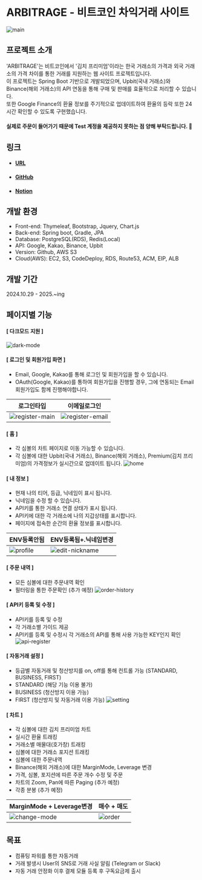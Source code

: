 # ARBITRAGE - 비트코인 차익거래 사이트

![main](https://github.com/user-attachments/assets/041bbeea-6eac-4bca-8da8-646570dc3812)

## 프로젝트 소개
'ARBITRAGE'는 비트코인에서 '김치 프리미엄'이라는 한국 거래소의 가격과 외국 거래소의 가격 차이를 통한 거래를 지원하는 웹 사이트 프로젝트입니다. <br>
이 프로젝트는 Spring Boot 기반으로 개발되었으며, Upbit(국내 거래소)와 Binance(해외 거래소)의 API 연동을 통해 구매 및 판매를 효율적으로 처리할 수 있습니다. <br>
또한 Google Finance의 환율 정보를 주기적으로 업데이트하여 환율의 등락 또한 24시간 확인할 수 있도록 구현했습니다.

#### 실제로 주문이 들어가기 때문에 Test 계정을 제공하지 못하는 점 양해 부탁드립니다. 🙏

## 링크
* #### [URL](https://www.trade-arbitrage.shop/)
* #### [GitHub](https://github.com/dlgusgh4608/arbitrage-java)
* #### [Notion](https://www.notion.so/1963d37dd95680379db6c2da7dd0364b)

## 개발 환경
* Front-end: Thymeleaf, Bootstrap, Jquery, Chart.js
* Back-end: Spring boot, Gradle, JPA
* Database: PostgreSQL(RDS), Redis(Local)
* API: Google, Kakao, Binance, Upbit
* Version: Github, AWS S3
* Cloud(AWS): EC2, S3, CodeDeploy, RDS, Route53, ACM, EIP, ALB

## 개발 기간
2024.10.29 - 2025.~ing

## 페이지별 기능
#### [ 다크모드 지원 ]
![dark-mode](https://github.com/user-attachments/assets/8d4988a7-2e98-40f9-afcf-619023f78502)

#### [ 로그인 및 회원가입 화면 ]
* Email, Google, Kakao를 통해 로그인 및 회원가입을 할 수 있습니다.
* OAuth(Google, Kakao)를 통하여 회원가입을 진행할 경우, 그에 연동되는 Email회원가입도 함께 진행해야합니다.
  
|로그인타입|이메일로그인|
|---|---|
|![register-main](https://github.com/user-attachments/assets/7e9f75a8-612a-418c-b4b6-ae1bbc2d9de9)|![register-email](https://github.com/user-attachments/assets/529c6fc8-5041-4782-8704-a1b1d4f83058)|

#### [ 홈 ]
* 각 심볼의 차트 페이지로 이동 가능할 수 있습니다.
* 각 심볼에 대한 Upbit(국내 거래소), Binance(해외 거래소), Premium(김치 프리미엄)의 가격정보가 실시간으로 업데이트 됩니다.
![home](https://github.com/user-attachments/assets/badf590f-8090-49d9-af27-dfc6afba3acb)

#### [ 내 정보 ]
* 현재 나의 티어, 등급, 닉네임이 표시 됩니다.
* 닉네임을 수정 할 수 있습니다.
* API키를 통한 거래소 연결 상태가 표시 됩니다.
* API키에 대한 각 거래소에 나의 지갑상태를 표시합니다.
* 페이지에 접속한 순간의 환율 정보를 표시합니다.
  
|ENV등록안됨|ENV등록됨+.닉네임변경|
|---|---|
|![profile](https://github.com/user-attachments/assets/6735c5d1-b500-44b4-bc58-1f45106cb2ef)|![edit-nickname](https://github.com/user-attachments/assets/3668004f-2edd-4e76-a7e5-e272931f18a5)|

#### [ 주문 내역 ]
* 모든 심볼에 대한 주문내역 확인
* 필터링을 통한 주문확인 (추가 예정)
![order-history](https://github.com/user-attachments/assets/d17ac4da-9d0a-4f2b-b51d-95ccfc512209)

#### [ API키 등록 및 수정 ]
* API키를 등록 및 수정
* 각 거래소별 가이드 제공
* API키를 등록 및 수정시 각 거래소의 API를 통해 사용 가능한 KEY인지 확인
![api-register](https://github.com/user-attachments/assets/e7476bab-a30b-43b8-9411-8650e0a4f7ac)

#### [ 자동거래 설정 ]
* 등급별 자동거래 및 청산방지를 on, off를 통해 컨트롤 가능 (STANDARD, BUSINESS, FIRST)
* STANDARD (해당 기능 이용 불가)
* BUSINESS (청산방지 이용 가능)
* FIRST (청산방지 및 자동거래 이용 가능)
![setting](https://github.com/user-attachments/assets/9334ad72-e334-436d-8540-ae25ec145aeb)

#### [ 차트 ]
* 각 심볼에 대한 김치 프리미엄 차트
* 실시간 환율 트래킹
* 거래소별 매물대(호가창) 트래킹
* 심볼에 대한 거래소 포지션 트래킹
* 심볼에 대한 주문내역
* Binance(해외 거래소)에 대한 MarginMode, Leverage 변경
* 가격, 심볼, 포지션에 따른 주문 개수 수정 및 주문
* 차트의 Zoom, Pan에 따른 Paging (추가 예정)
* 각종 분봉 (추가 예정)
  
|MarginMode + Leverage변경|매수 + 매도|
|---|---|
|![change-mode](https://github.com/user-attachments/assets/ed97e2ea-1e1a-4688-b561-9a5336678736)|![order](https://github.com/user-attachments/assets/2323b97b-4eb4-499f-bb62-91142c1238de)|

## 목표
* 컴퓨팅 파워를 통한 자동거래
* 거래 발생시 User의 SNS로 거래 사실 알림 (Telegram or Slack)
* 자동 거래 안정화 이후 결제 모듈 등록 후 구독요금제 출시